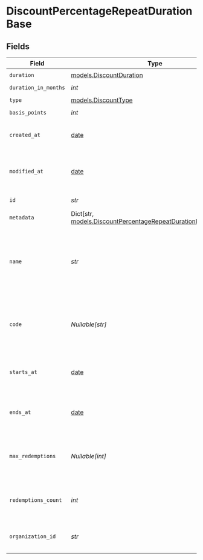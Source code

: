 # DiscountPercentageRepeatDurationBase


## Fields

| Field                                                                                                                       | Type                                                                                                                        | Required                                                                                                                    | Description                                                                                                                 | Example                                                                                                                     |
| --------------------------------------------------------------------------------------------------------------------------- | --------------------------------------------------------------------------------------------------------------------------- | --------------------------------------------------------------------------------------------------------------------------- | --------------------------------------------------------------------------------------------------------------------------- | --------------------------------------------------------------------------------------------------------------------------- |
| `duration`                                                                                                                  | [models.DiscountDuration](../models/discountduration.md)                                                                    | :heavy_check_mark:                                                                                                          | N/A                                                                                                                         |                                                                                                                             |
| `duration_in_months`                                                                                                        | *int*                                                                                                                       | :heavy_check_mark:                                                                                                          | N/A                                                                                                                         |                                                                                                                             |
| `type`                                                                                                                      | [models.DiscountType](../models/discounttype.md)                                                                            | :heavy_check_mark:                                                                                                          | N/A                                                                                                                         |                                                                                                                             |
| `basis_points`                                                                                                              | *int*                                                                                                                       | :heavy_check_mark:                                                                                                          | N/A                                                                                                                         |                                                                                                                             |
| `created_at`                                                                                                                | [date](https://docs.python.org/3/library/datetime.html#date-objects)                                                        | :heavy_check_mark:                                                                                                          | Creation timestamp of the object.                                                                                           |                                                                                                                             |
| `modified_at`                                                                                                               | [date](https://docs.python.org/3/library/datetime.html#date-objects)                                                        | :heavy_check_mark:                                                                                                          | Last modification timestamp of the object.                                                                                  |                                                                                                                             |
| `id`                                                                                                                        | *str*                                                                                                                       | :heavy_check_mark:                                                                                                          | The ID of the object.                                                                                                       |                                                                                                                             |
| `metadata`                                                                                                                  | Dict[str, [models.DiscountPercentageRepeatDurationBaseMetadata](../models/discountpercentagerepeatdurationbasemetadata.md)] | :heavy_check_mark:                                                                                                          | N/A                                                                                                                         |                                                                                                                             |
| `name`                                                                                                                      | *str*                                                                                                                       | :heavy_check_mark:                                                                                                          | Name of the discount. Will be displayed to the customer when the discount is applied.                                       |                                                                                                                             |
| `code`                                                                                                                      | *Nullable[str]*                                                                                                             | :heavy_check_mark:                                                                                                          | Code customers can use to apply the discount during checkout.                                                               |                                                                                                                             |
| `starts_at`                                                                                                                 | [date](https://docs.python.org/3/library/datetime.html#date-objects)                                                        | :heavy_check_mark:                                                                                                          | Timestamp after which the discount is redeemable.                                                                           |                                                                                                                             |
| `ends_at`                                                                                                                   | [date](https://docs.python.org/3/library/datetime.html#date-objects)                                                        | :heavy_check_mark:                                                                                                          | Timestamp after which the discount is no longer redeemable.                                                                 |                                                                                                                             |
| `max_redemptions`                                                                                                           | *Nullable[int]*                                                                                                             | :heavy_check_mark:                                                                                                          | Maximum number of times the discount can be redeemed.                                                                       |                                                                                                                             |
| `redemptions_count`                                                                                                         | *int*                                                                                                                       | :heavy_check_mark:                                                                                                          | Number of times the discount has been redeemed.                                                                             |                                                                                                                             |
| `organization_id`                                                                                                           | *str*                                                                                                                       | :heavy_check_mark:                                                                                                          | The organization ID.                                                                                                        | 1dbfc517-0bbf-4301-9ba8-555ca42b9737                                                                                        |